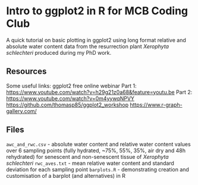 # Intro to ggplot2 in R for MCB Coding Club 
A quick tutorial on basic plotting in ggplot2 using long format relative and absolute water content data from the
resurrection plant *Xerophyta schlechteri* produced during my PhD work. 

## Resources
Some useful links:
ggplot2 free online webinar
Part 1: https://www.youtube.com/watch?v=h29g21z0a68&feature=youtu.be
Part 2: https://www.youtube.com/watch?v=0m4yywqNPVY
https://github.com/thomasp85/ggplot2_workshop
https://www.r-graph-gallery.com/

## Files
`awc_and_rwc.csv` - absolute water content and relative water content values over 6 sampling points (fully hydrated,
~75%, 55%, 35%, air dry and 48h rehydrated) for senescent and non-senescent tissue of *Xerophyta schlechteri*
`rwc_aves.txt` - mean relative water content and standard deviation for each sampling point
`barplots.R` - demonstrating creation and customisation of a barplot (and alternatives) in R
